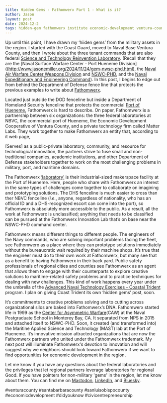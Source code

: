 ```yaml
---
title: Hidden Gems - Fathomwerx Part 1 - What is it?
author: Jason
layout: post
date: 2024-12-2
tags: hidden-gem fathomwerx institute economic-development ventura-county
---
```


Up until this point, I have drawn my ‘hiiden gems’ from the military assets in the region.  I started with the Coast Guard, moved to Naval Base Ventura County, and then I wrote about the three tenant commands that are also federal [Science and Technology Reinvention Laboratory](https://rt.cto.mil/ddre-rt/dd-rtl/strl/).  (Recall that they are the [Naval Surface Warfare Center - Port Hueneme Division]((http://www.jasonemiller.org/2024/11/24/gem-nwsc-phd.html), the [Naval Air Warfare Center Weapons Division](http://www.jasonemiller.org/2024/11/21/gem-nawcwd.html) and [NSWC-PHD](http://www.jasonemiller.org/2024/11/24/gem-nwsc-phd.html), and the [Naval Expeditionary and Engineering Command](https://exwc.navfac.navy.mil)).  In this post, I begins to edge out from behind the Department of Defense fence line that protects the previous examples to write about [Fathomwerx](http://fathomwerx.com).

Located just outside the DOD fenceline but inside a Department of Homeland Security fenceline that protects the commercial [Port of Hueneme](https://www.portofhueneme.org), Fathomwerx is hard to describe.  On paper, Fathomwerx is a partnership between six organizations:  the three federal laboratories at NBVC, the commercial port of Hueneme, the Economic Development Cooperative of Ventura County, and a private technology firm called Matter Labs.  They work together to make Fathomwerx an entity that, according to it web page, 

<quote>
[Serves] as a public-private laboratory, community, and resource for technological innovation, the partners strive to fuse small and non-traditional companies, academic institutions, and other Department of Defense stakeholders together to work on the most challenging problems in military, port, and maritime domains.
</quote>

The Fathomwerx [‘laboratory’](https://www.fathomwerx.com/lab) is their industrial-sized makerspace facility at the Port of Hueneme.  Here, people who share with Fathomwerx an interest in the same types of challenges come together to collaborate on imagining and prototyping solutions.  The DHS fenceline is much easier to cross than ther NBVC fenceline (*i.e.*, anyone, regardless of nationality, who has an official ID and a DHS-recognized escort can come into the port), so Fathomwerx is absolutely more accessible to the public.  As a result, all the work at Fathomwerx is unclassified; anything that needs to be classified can be pursued at the Fathomwerx Innovation Lab that’s on base near the NSWC-PHD command center.

Fathomwerx means different things to different people.  The engineers of the Navy commands, who are solving important problems facing the fleet, see Fathomwerx as a place where they can prototype solutions immediately without the bureaucratic wait required by their machine shops.  It’s true that the engineer must do to their own work at Fathomwerx, but many see that as a benefit to having Fathomwerx in their back yard.  Public safety professionals of regional cities and counties see Fathomwerx as an agent that allows them to engage with their counterparts to explore creative solutions to maritime-related safety problems and to practice techniques for dealing with new challenges.  This kind of work happens every year under the umbrella of the [Advanced Naval Technology Exercises - Coastal Trident](https://antx.org/coastal-trident/) program.  I plan on giving Coast Trident its own ‘hidden gems’ post, soon.

It’s commitments to creative problems solving and to cutting across organizational silos are baked into Fathomwerx’s DNA.  Fathomwerx started life in 1999 as the [Center for Asymmetric Warfare](https://en.wikipedia.org/wiki/Center_for_Asymmetric_Warfare)(CAW) at the Naval Postgraduate School in Monterey Bay, CA.  It separated from NPS in 2015 and attached itself to NSWC-PHD.  Soon, it created (and transformed into) the Maritine Applied Science and Technology (MAST) lab at the Port of Hueneme.  It’s innovative mission attracted organizations that are now the Fathomwerx partners who united under the Fathomwerx trademark.  My next post will illuminate Fathomwerx's devotion to innovation and will suggest why we neighbors should look toward Fathomwerx if we want to find opportunities for economic development in the region.

Let me know if you have any questions about the federal laboratories and the privileges that let regional partners leverage laboratories for regional Good.  If you have pointers for non-military 'gems' in the region, let me know about them.  You can find me on [Mastodon](https://c.im/@jasonemiller), [LinkedIn](https://www.linkedin.com/in/jasonearlmiller/), and [Bluesky](https://bsky.app/profile/jasonemiller.bsky.social).

#venturacounty #santabarbaracounty #sanluisobispocounty #economicdevelopment #didyouknow #civicentrepreneurship

<!--
SYNTAX FOR IMAGES
* use services to create JPG and to create thumbnail that is 720px wide

[![ALT-TEXT](/assets/images/filename-thumbnail.jpg)](/assets/images/filename.jpg)
-->

<!--
SYNTAX FOR VIDEO
* convert MOV to mp4 using VLC

<video width="480" height="320" controls="controls">
  <source src="/assets/media/filename.m4v" type="video/mp4">
</video>
-->
